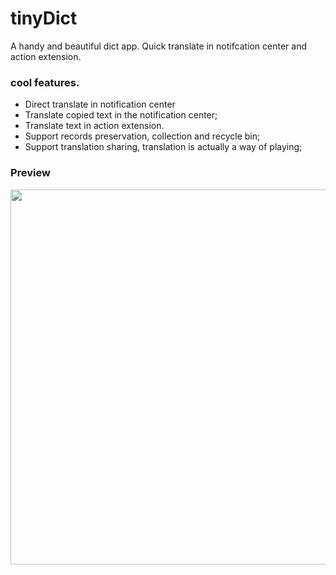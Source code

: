 # tinyDict
A handy and beautiful dict app. Quick translate in notifcation center and action extension. 
### cool features. 
 - Direct translate in notification center 
 - Translate copied text in the notification center; 
 - Translate text in action extension.
 - Support records preservation, collection and recycle bin; 
 - Support  translation sharing, translation is actually a way of playing;  

### Preview 
<img src="/docs/preview.gif" height=600 />
